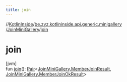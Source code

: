 ```yaml
---
title: join
---
```

//[KotlinInside](../../../index.html)/[be.zvz.kotlininside.api.generic.minigallery](../index.html)
/[JoinMiniGallery](index.html)/[join](join.html)

# join

[jvm]\
fun [join](join.html)(): [Pair](https://kotlinlang.org/api/latest/jvm/stdlib/kotlin/-pair/index.html)<[JoinMiniGallery.MemberJoinResult](
-member-join-result/index.html), [JoinMiniGallery.MemberJoinOkResult](-member-join-ok-result/index.html)>




